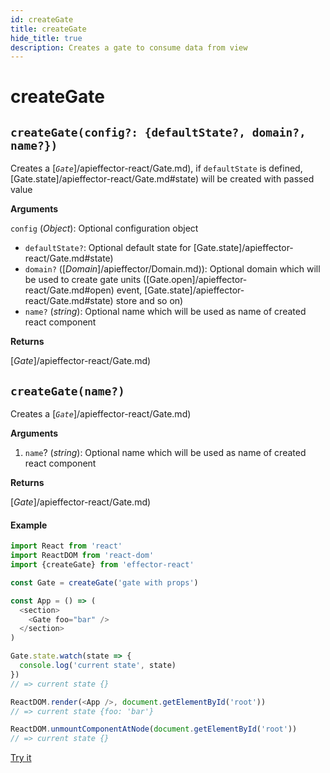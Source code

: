 ```yaml
---
id: createGate
title: createGate
hide_title: true
description: Creates a gate to consume data from view
---
```


# createGate

## `createGate(config?: {defaultState?, domain?, name?})`

Creates a [_`Gate`_]/apieffector-react/Gate.md), if `defaultState` is defined, [Gate.state]/apieffector-react/Gate.md#state) will be created with passed value

**Arguments**

`config` (_Object_): Optional configuration object

- `defaultState?`: Optional default state for [Gate.state]/apieffector-react/Gate.md#state)
- `domain?` ([_Domain_]/apieffector/Domain.md)): Optional domain which will be used to create gate units ([Gate.open]/apieffector-react/Gate.md#open) event, [Gate.state]/apieffector-react/Gate.md#state) store and so on)
- `name?` (_string_): Optional name which will be used as name of created react component

**Returns**

[_Gate_]/apieffector-react/Gate.md)

## `createGate(name?)`

Creates a [_`Gate`_]/apieffector-react/Gate.md)

**Arguments**

1. `name`? (_string_): Optional name which will be used as name of created react component

**Returns**

[_Gate_]/apieffector-react/Gate.md)

#### Example

```js
import React from 'react'
import ReactDOM from 'react-dom'
import {createGate} from 'effector-react'

const Gate = createGate('gate with props')

const App = () => (
  <section>
    <Gate foo="bar" />
  </section>
)

Gate.state.watch(state => {
  console.log('current state', state)
})
// => current state {}

ReactDOM.render(<App />, document.getElementById('root'))
// => current state {foo: 'bar'}

ReactDOM.unmountComponentAtNode(document.getElementById('root'))
// => current state {}
```

[Try it](https://share.effector.dev/mMZSQclh)
